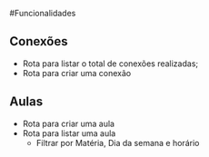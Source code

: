 #Funcionalidades

## Conexões

- Rota para listar o total de conexões realizadas;
- Rota para criar uma conexão

## Aulas

- Rota para criar uma aula
- Rota para listar uma aula
    - Filtrar por Matéria, Dia da semana e horário